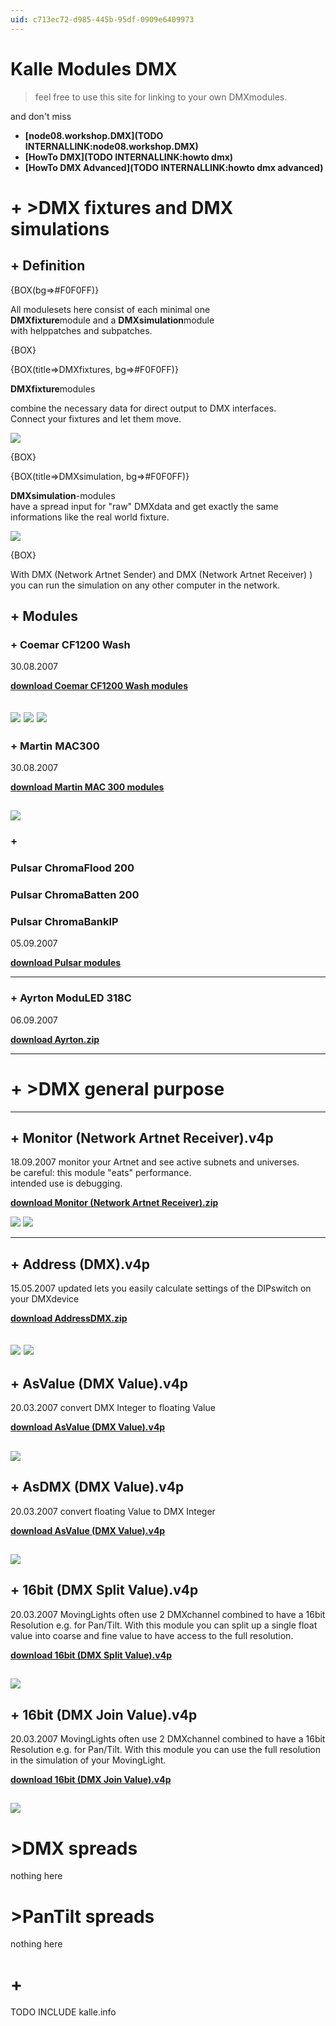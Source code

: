 ```yaml
---
uid: c713ec72-d985-445b-95df-0909e6409973
---
```


# Kalle Modules DMX
>feel free to use this site for linking to your own DMXmodules.  

and don't miss   
* **[node08.workshop.DMX](TODO INTERNALLINK:node08.workshop.DMX)**  
* **[HowTo DMX](TODO INTERNALLINK:howto dmx)**   
* **[HowTo DMX Advanced](TODO INTERNALLINK:howto dmx advanced)**  

# + >DMX fixtures and DMX simulations
## + Definition

{BOX(bg=>#F0F0FF)}  

All modulesets here consist of each minimal one   
**DMXfixture**module and a **DMXsimulation**module   
with helppatches and subpatches.  

{BOX}  


{BOX(title=>DMXfixtures, bg=>#F0F0FF)}  

**DMXfixture**modules  
 
combine the necessary data for direct output to DMX interfaces.   
Connect your fixtures and let them move.  

![](~/img/coemarcf1200washdmxfixtures_2007.08.3014.58.23.jpg "")  

{BOX}  

{BOX(title=>DMXsimulation, bg=>#F0F0FF)}  

**DMXsimulation**-modules   
have a spread input for "raw" DMXdata and get exactly the same informations like the real world fixture.  

![](~/img/coemarcf1200washdmxsimulation_2007.08.3015.10.34.jpg "")  

{BOX}  

With <span class="node">DMX (Network Artnet Sender)</span> and <span class="node">DMX (Network Artnet Receiver)</span> ) you can run the simulation on any other computer in the network.  

## + Modules
### + Coemar CF1200 Wash
 30.08.2007

**<a href="http://vvvv.org/tiki-download_file.php?fileId=1254" class="extURL" target="_blank">download Coemar CF1200 Wash modules</a>**  

![](~/img/coemarcf1200washdmxfixtures_2007.08.3014.58.23.jpg "") ![](~/img/coemarcf1200washdmxsimulation_2007.08.3015.10.34.jpg "") ![](~/img/coemarcf1200washdmxfixtureshelp_2007_1.08 "")  
---  
### + Martin MAC300
 30.08.2007

**<a href="http://vvvv.org/tiki-download_file.php?fileId=1253" class="extURL" target="_blank">download Martin MAC 300 modules</a>**  

![](~/img/martinmac300dmxfixtures_2007.08.3015.16.19.jpg "")   
---  
### +
###  Pulsar ChromaFlood 200
###  Pulsar ChromaBatten 200
###  Pulsar ChromaBankIP
 05.09.2007

**<a href="http://vvvv.org/tiki-download_file.php?fileId=1260" class="extURL" target="_blank">download Pulsar modules</a>**  


---  
### + Ayrton ModuLED 318C
 06.09.2007

**<a href="http://vvvv.org/tiki-download_file.php?fileId=1262" class="extURL" target="_blank">download Ayrton.zip</a>**  


---  
# + >DMX general purpose
---  
## + Monitor (Network Artnet Receiver).v4p
 18.09.2007 
monitor your Artnet and see active subnets and universes.   
be careful: this module "eats" performance.  
intended use is debugging.  

**<a href="http://vvvv.org/tiki-download_file.php?fileId=1283" class="extURL" target="_blank">download Monitor (Network Artnet Receiver).zip</a>**  


![](~/img/monitornetworkartnetreceiver_2007.09.1817.27.01.jpg "") ![](~/img/monitornetworkartnetreceiverhelp_2007.09.1817.28.36.jpg "")  

---  
## + Address (DMX).v4p
 15.05.2007 updated
lets you easily calculate settings of the DIPswitch on your DMXdevice  

**<a href="http://vvvv.org/tiki-download_file.php?fileId=1133" class="extURL" target="_blank">download AddressDMX.zip</a>**  


![](~/img/addressdmx_2007.06.1517.29.11.jpg "") ![](~/img/addressdmxhelp_2007.06.1517.29.14.jpg "")  
---  
## + AsValue (DMX Value).v4p
 20.03.2007
convert DMX Integer to floating Value  

**<a href="http://vvvv.org/tiki-download_file.php?fileId=1068" class="extURL" target="_blank">download AsValue (DMX Value).v4p</a>**  


![](~/img/asvaluedmxvalue_2007.03.2100.23.38.jpg "")   
---  
## + AsDMX (DMX Value).v4p
 20.03.2007
convert floating Value to DMX Integer  

**<a href="http://vvvv.org/tiki-download_file.php?fileId=1069" class="extURL" target="_blank">download AsValue (DMX Value).v4p</a>**  


![](~/img/asdmxdmxvalue_2007.03.2100.23.35.jpg "")   
---  

## + 16bit (DMX Split Value).v4p
 20.03.2007
MovingLights often use 2 DMXchannel combined to have a 16bit Resolution e.g. for Pan/Tilt. With this module you can split up a single float value into coarse and fine value to have access to the full resolution.  

**<a href="http://vvvv.org/tiki-download_file.php?fileId=1072" class="extURL" target="_blank">download 16bit (DMX Split Value).v4p</a>**  


![](~/img/16bitdmxsplitvalue_2007.03.2112.29.38.jpg "")   
---  
## + 16bit (DMX Join Value).v4p
 20.03.2007
MovingLights often use 2 DMXchannel combined to have a 16bit Resolution e.g. for Pan/Tilt. With this module you can use the full resolution in the simulation of your MovingLight.  

**<a href="http://vvvv.org/tiki-download_file.php?fileId=1071" class="extURL" target="_blank">download 16bit (DMX Join Value).v4p</a>**  


![](~/img/16bitdmxjoinvalue_2007.03.2112.29.36.jpg "")   
---  

#  >DMX spreads
nothing here  
#  >PanTilt spreads
nothing here  

# +
<span class="include">TODO INCLUDE kalle.info</span>